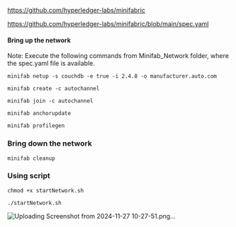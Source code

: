 https://github.com/hyperledger-labs/minifabric

https://github.com/hyperledger-labs/minifabric/blob/main/spec.yaml


####    Bring up the network ###

Note: Execute the following commands from Minifab_Network folder, where the spec.yaml file is available.

```
minifab netup -s couchdb -e true -i 2.4.8 -o manufacturer.auto.com
```
```
minifab create -c autochannel
```
```
minifab join -c autochannel
```
```
minifab anchorupdate
```
```
minifab profilegen
```
### Bring down the network ###
```
minifab cleanup
```
### Using script ###
```
chmod +x startNetwork.sh
```
```
./startNetwork.sh
```
![Uploading Screenshot from 2024-11-27 10-27-51.png…]()



